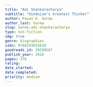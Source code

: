 ```yaml
---
title: "Adi Shankaracharya"
subtitle: "Hinduism's Greatest Thinker"
author: Pavan K. Varma
author_last: Varma
slug: varma-adi-shankaracharya
type: non-fiction
img: true
genre: biographies
isbn: 9788193655610
goodreads_id: 39290567
publish_year: 2018
pages: 376
rating: 
date_started:
date_completed:
priority: medium
---
```

